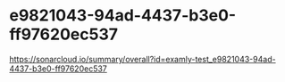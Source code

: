 # e9821043-94ad-4437-b3e0-ff97620ec537
https://sonarcloud.io/summary/overall?id=examly-test_e9821043-94ad-4437-b3e0-ff97620ec537
